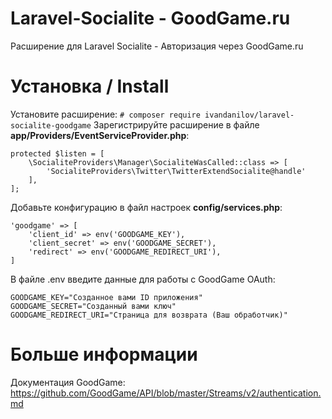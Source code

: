# Laravel-Socialite - GoodGame.ru
Расширение для Laravel Socialite - Авторизация через GoodGame.ru

# Установка / Install
Установите расширение:
```# composer require ivandanilov/laravel-socialite-goodgame```
Зарегистрируйте расширение в файле **app/Providers/EventServiceProvider.php**:
```
protected $listen = [
    \SocialiteProviders\Manager\SocialiteWasCalled::class => [
        'SocialiteProviders\Twitter\TwitterExtendSocialite@handle'
    ],
];
```
Добавьте конфигурацию в файл настроек **config/services.php**:
```
'goodgame' => [
    'client_id' => env('GOODGAME_KEY'),
    'client_secret' => env('GOODGAME_SECRET'),
    'redirect' => env('GOODGAME_REDIRECT_URI'),
]
```
В файле .env введите данные для работы с GoodGame OAuth:
```
GOODGAME_KEY="Созданное вами ID приложения"
GOODGAME_SECRET="Созданный вами ключ"
GOODGAME_REDIRECT_URI="Страница для возврата (Ваш обработчик)"
```
# Больше информации
Документация GoodGame: https://github.com/GoodGame/API/blob/master/Streams/v2/authentication.md
